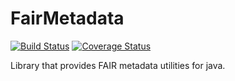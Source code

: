 # FairMetadata
[![Build Status](https://travis-ci.org/DTL-FAIRData/FairMetadata.svg?branch=develop)](https://travis-ci.org/DTL-FAIRData/FairMetadata)
[![Coverage Status](https://coveralls.io/repos/github/DTL-FAIRData/FairMetadata/badge.svg?branch=develop)](https://coveralls.io/github/DTL-FAIRData/FairMetadata?branch=develop)

Library that provides FAIR metadata utilities for java.
